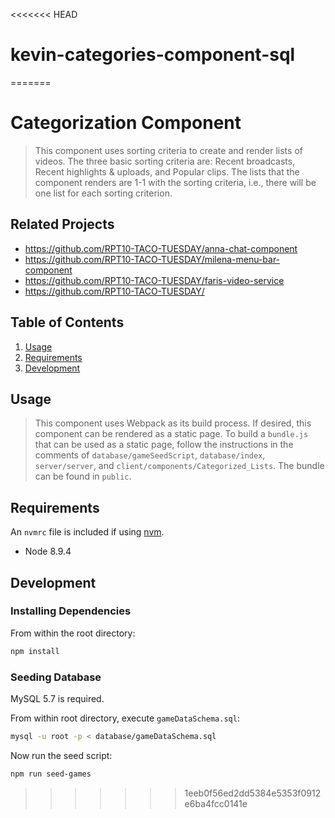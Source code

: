 <<<<<<< HEAD
# kevin-categories-component-sql
=======
# Categorization Component

> This component uses sorting criteria to create and render lists of videos. The three basic sorting criteria are: Recent broadcasts, Recent highlights & uploads, and Popular clips. The lists that the component renders are 1-1 with the sorting criteria, i.e., there will be one list for each sorting criterion.

## Related Projects

  - https://github.com/RPT10-TACO-TUESDAY/anna-chat-component
  - https://github.com/RPT10-TACO-TUESDAY/milena-menu-bar-component
  - https://github.com/RPT10-TACO-TUESDAY/faris-video-service
  - https://github.com/RPT10-TACO-TUESDAY/

## Table of Contents

1. [Usage](#Usage)
1. [Requirements](#requirements)
1. [Development](#development)

## Usage

> This component uses Webpack as its build process. If desired, this component can be rendered as a static page. To build a `bundle.js` that can be used as a static page, follow the instructions in the comments of `database/gameSeedScript`, `database/index`, `server/server`, and `client/components/Categorized_Lists`. The bundle can be found in `public`.

## Requirements

An `nvmrc` file is included if using [nvm](https://github.com/creationix/nvm).

- Node 8.9.4

## Development

### Installing Dependencies

From within the root directory:

```sh
npm install
```

### Seeding Database

MySQL 5.7 is required.

From within root directory, execute `gameDataSchema.sql`:

```sh
mysql -u root -p < database/gameDataSchema.sql
```

Now run the seed script:

```sh
npm run seed-games
```

>>>>>>> 1eeb0f56ed2dd5384e5353f0912e6ba4fcc0141e
